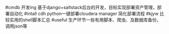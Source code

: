 #cmdb 开发ing 基于django+saltstack后台的开发，目标实现部署资产管理，部署自动化
#intall cdh   python一键部署cloudera manager 简化部署流程
#kjyw  比较实用的shell脚本汇总
#useful 生产环节一些有用脚本、爬虫、及数据库备份，调用json等